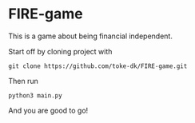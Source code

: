 # FIRE-game
This is a game about being financial independent. 

Start off by cloning project with  
```
git clone https://github.com/toke-dk/FIRE-game.git
```
Then run
```
python3 main.py
```

And you are good to go!
